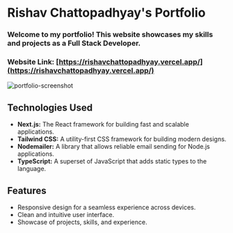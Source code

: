 # Rishav Chattopadhyay's Portfolio

### Welcome to my portfolio! This website showcases my skills and projects as a Full Stack Developer.

### Website Link: [https://rishavchattopadhyay.vercel.app/](https://rishavchattopadhyay.vercel.app/)

![portfolio-screenshot](https://github.com/user-attachments/assets/e389c2b6-153b-4a7b-acb2-0c7179bdfcb3)

## Technologies Used

- **Next.js:** The React framework for building fast and scalable applications.
- **Tailwind CSS:** A utility-first CSS framework for building modern designs.
- **Nodemailer:** A library that allows reliable email sending for Node.js applications.
- **TypeScript:** A superset of JavaScript that adds static types to the language.

## Features

- Responsive design for a seamless experience across devices.
- Clean and intuitive user interface.
- Showcase of projects, skills, and experience.
